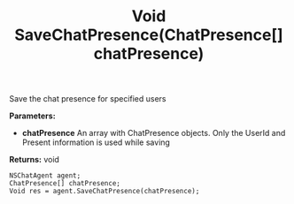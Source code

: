 ﻿---
uid: crmscript_ref_NSChatAgent_SaveChatPresence
title: Void SaveChatPresence(ChatPresence[] chatPresence)
intellisense: NSChatAgent.SaveChatPresence
keywords: NSChatAgent, SaveChatPresence
so.topic: reference
---

Save the chat presence for specified users

**Parameters:**
 - **chatPresence** An array with ChatPresence objects. Only the UserId and Present information is used while saving

**Returns:** void

```crmscript
NSChatAgent agent;
ChatPresence[] chatPresence;
Void res = agent.SaveChatPresence(chatPresence);
```

